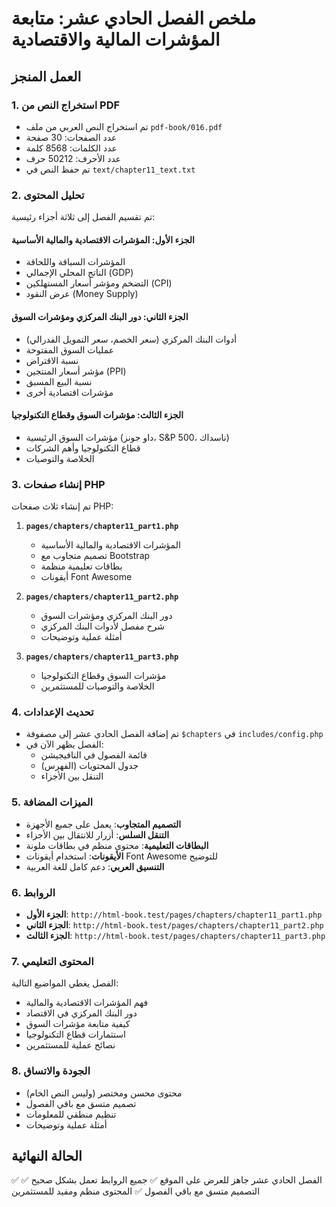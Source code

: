 # ملخص الفصل الحادي عشر: متابعة المؤشرات المالية والاقتصادية

## العمل المنجز

### 1. استخراج النص من PDF

-   تم استخراج النص العربي من ملف `pdf-book/016.pdf`
-   عدد الصفحات: 30 صفحة
-   عدد الكلمات: 8568 كلمة
-   عدد الأحرف: 50212 حرف
-   تم حفظ النص في `text/chapter11_text.txt`

### 2. تحليل المحتوى

تم تقسيم الفصل إلى ثلاثة أجزاء رئيسية:

#### الجزء الأول: المؤشرات الاقتصادية والمالية الأساسية

-   المؤشرات السباقة واللحاقة
-   الناتج المحلي الإجمالي (GDP)
-   التضخم ومؤشر أسعار المستهلكين (CPI)
-   عرض النقود (Money Supply)

#### الجزء الثاني: دور البنك المركزي ومؤشرات السوق

-   أدوات البنك المركزي (سعر الخصم، سعر التمويل الفدرالي)
-   عمليات السوق المفتوحة
-   نسبة الاقتراض
-   مؤشر أسعار المنتجين (PPI)
-   نسبة البيع المسبق
-   مؤشرات اقتصادية أخرى

#### الجزء الثالث: مؤشرات السوق وقطاع التكنولوجيا

-   مؤشرات السوق الرئيسية (داو جونز، S&P 500، ناسداك)
-   قطاع التكنولوجيا وأهم الشركات
-   الخلاصة والتوصيات

### 3. إنشاء صفحات PHP

تم إنشاء ثلاث صفحات PHP:

1. **`pages/chapters/chapter11_part1.php`**

    - المؤشرات الاقتصادية والمالية الأساسية
    - تصميم متجاوب مع Bootstrap
    - بطاقات تعليمية منظمة
    - أيقونات Font Awesome

2. **`pages/chapters/chapter11_part2.php`**

    - دور البنك المركزي ومؤشرات السوق
    - شرح مفصل لأدوات البنك المركزي
    - أمثلة عملية وتوضيحات

3. **`pages/chapters/chapter11_part3.php`**
    - مؤشرات السوق وقطاع التكنولوجيا
    - الخلاصة والتوصيات للمستثمرين

### 4. تحديث الإعدادات

-   تم إضافة الفصل الحادي عشر إلى مصفوفة `$chapters` في `includes/config.php`
-   الفصل يظهر الآن في:
    -   قائمة الفصول في النافيجيشن
    -   جدول المحتويات (الفهرس)
    -   التنقل بين الأجزاء

### 5. الميزات المضافة

-   **التصميم المتجاوب**: يعمل على جميع الأجهزة
-   **التنقل السلس**: أزرار للانتقال بين الأجزاء
-   **البطاقات التعليمية**: محتوى منظم في بطاقات ملونة
-   **الأيقونات**: استخدام أيقونات Font Awesome للتوضيح
-   **التنسيق العربي**: دعم كامل للغة العربية

### 6. الروابط

-   **الجزء الأول**: `http://html-book.test/pages/chapters/chapter11_part1.php`
-   **الجزء الثاني**: `http://html-book.test/pages/chapters/chapter11_part2.php`
-   **الجزء الثالث**: `http://html-book.test/pages/chapters/chapter11_part3.php`

### 7. المحتوى التعليمي

الفصل يغطي المواضيع التالية:

-   فهم المؤشرات الاقتصادية والمالية
-   دور البنك المركزي في الاقتصاد
-   كيفية متابعة مؤشرات السوق
-   استثمارات قطاع التكنولوجيا
-   نصائح عملية للمستثمرين

### 8. الجودة والاتساق

-   محتوى محسن ومختصر (وليس النص الخام)
-   تصميم متسق مع باقي الفصول
-   تنظيم منطقي للمعلومات
-   أمثلة عملية وتوضيحات

## الحالة النهائية

✅ الفصل الحادي عشر جاهز للعرض على الموقع
✅ جميع الروابط تعمل بشكل صحيح
✅ التصميم متسق مع باقي الفصول
✅ المحتوى منظم ومفيد للمستثمرين
